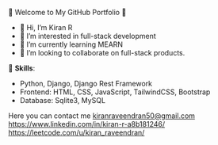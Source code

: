 🌟 Welcome to My GitHub Portfolio 🌟

- 👋 Hi, I’m Kiran R
- 👀 I’m interested in full-stack development
- 🌱 I’m currently learning MEARN
- 💞️ I’m looking to collaborate on full-stack products.
 
🔧 **Skills**:
- Python, Django, Django Rest Framework
- Frontend: HTML, CSS, JavaScript, TailwindCSS, Bootstrap
- Database: Sqlite3, MySQL

Here you can contact me
kiranraveendran50@gmail.com
https://www.linkedin.com/in/kiran-r-a8b181246/
https://leetcode.com/u/kiran_raveendran/
